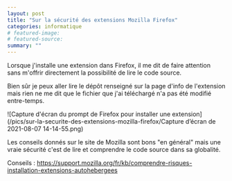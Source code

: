 ```yaml
---
layout: post
title: "Sur la sécurité des extensions Mozilla Firefox"
categories: informatique
# featured-image: 
# featured-source: 
summary: ""
---
```


Lorsque j'installe une extension dans Firefox, il me dit de faire attention sans m'offrir directement la possibilité de lire le code source.

Bien sûr je peux aller lire le dépôt renseigné sur la page d'info de l'extension mais rien ne me dit que le fichier que j'ai téléchargé n'a pas été modifié entre-temps.

![Capture d'écran du prompt de Firefox pour installer une extension](/pics/sur-la-securite-des-extensions-mozilla-firefox/Capture d’écran de 2021-08-07 14-14-55.png)

Les conseils donnés sur le site de Mozilla sont bons "en général" mais une vraie sécurité c'est de lire et comprendre le code source dans sa globalité.

Conseils : <https://support.mozilla.org/fr/kb/comprendre-risques-installation-extensions-autohebergees>
